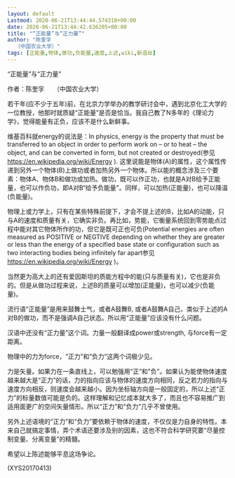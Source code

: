 ```yaml
---
layout: default
Lastmod: 2020-06-21T13:44:44.574318+00:00
date: 2020-06-21T13:44:42.636205+00:00
title: "“正能量”与“正力量”"
author: "陈奎孚
　　（中国农业大学）"
tags: [正能量,物体,做功,负能量,速度,上述,wiki,新语丝]
---
```


“正能量”与“正力量”

作者：陈奎孚　　（中国农业大学）

若干年(应不少于五年)前，在北京力学举办的教学研讨会中，遇到北京化工大学的一位教授，他那时就质疑“正能量”是否是恰当。我自己教了N多年的《理论力学》，觉得能量有正负，应该不是什么新鲜事。

维基百科就energy的说法是：In physics, energy is the property that must be transferred to an object in order to perform work on – or to heat – the object, and can be converted in form, but not created or destroyed(参见 https://en.wikipedia.org/wiki/Energy ). 这里说能是物体(A)的属性，这个属性传递到另外一个物体(B)上做功或者加热另外一个物体。所以能的概念涉及三个要素：物体A、物体B和做功或加热。做功，既可以作正功，也就是A对B给予正能量，也可以作负功，即A对B“给予负能量"。同样，可以加热(正能量)，也可以降温(负能量)。

物理上或力学上，只有在某些特殊前提下，才会不提上述的B，比如A的动能，只与A的速度和质量有关，它确实非负。再比如，势能，它衡量系统回到零势能点过程中能对其它物体所作的功，但它是既可正也可负(Potential energies are often measured as POSITIVE or NEGTIVE depending on whether they are greater or less than the energy of a specified base state or configuration such as two interacting bodies being infinitely far apart参见 https://en.wikipedia.org/wiki/Energy )。

当然更为高大上的还有爱因斯坦的质能方程中的能(只与质量有关)，它也是非负的。但是从做功过程来说，上述B的质量可以增加(正能量)，也可以减少(负能量)。

流行语“正能量”是用来鼓舞士气，或者A鼓舞B, 或者A鼓舞A自己，类似于上述的A对B的做功，而不是强调A自己状态。所以用“正能量”应该没有什么问题。

汉语中还没有“正力量”这个词。力量一般翻译成power或strength, 与force有一定距离。

物理中的力为force，“正力”和“负力”这两个词极少见。

力是矢量。如果力在一条直线上，可以勉强用“正”和"负”。如果认为能使物体速度越来越大是“正力”的话，力的指向应该与物体的速度方向相同，反之若力的指向与速度方向相反，则速度会越来越小。因为坐标轴方向是一般固定的，所以上述“正力”的标量数值可能是负的。这样理解和记忆成本就大多了，而且也不容易推广到适用面更广的空间矢量情形。所以“正力”和“负力”几乎不曾使用。

另外上述语境的“正力”和“负力”要依赖于物体的速度，不仅仅是力自身的特性。本来自己就搞定事情，弄个术语还要涉及别的因素，这也不符合科学研究要“尽量控制变量、分离变量”的精髓。

希望以上陈述能够平息这场争论。

(XYS20170413)

